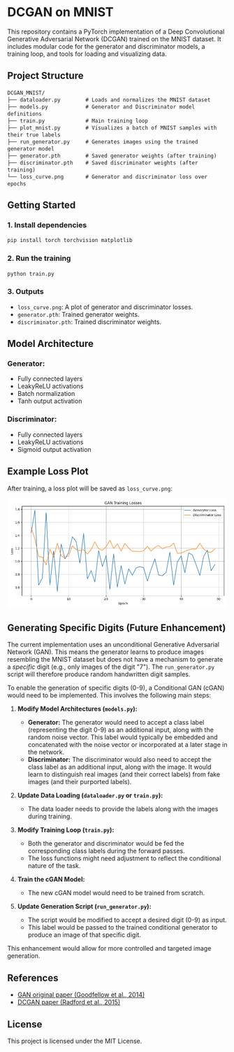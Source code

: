 # DCGAN on MNIST

This repository contains a PyTorch implementation of a Deep Convolutional Generative Adversarial Network (DCGAN) trained on the MNIST dataset. It includes modular code for the generator and discriminator models, a training loop, and tools for loading and visualizing data.

## Project Structure

```
DCGAN_MNIST/
├── dataloader.py        # Loads and normalizes the MNIST dataset
├── models.py            # Generator and Discriminator model definitions
├── train.py             # Main training loop
├── plot_mnist.py        # Visualizes a batch of MNIST samples with their true labels
├── run_generator.py     # Generates images using the trained generator model
├── generator.pth        # Saved generator weights (after training)
├── discriminator.pth    # Saved discriminator weights (after training)
└── loss_curve.png       # Generator and discriminator loss over epochs
```

## Getting Started

### 1. Install dependencies

```bash
pip install torch torchvision matplotlib
```

### 2. Run the training

```bash
python train.py
```

### 3. Outputs

* `loss_curve.png`: A plot of generator and discriminator losses.
* `generator.pth`: Trained generator weights.
* `discriminator.pth`: Trained discriminator weights.

## Model Architecture

### Generator:

* Fully connected layers
* LeakyReLU activations
* Batch normalization
* Tanh output activation

### Discriminator:

* Fully connected layers
* LeakyReLU activations
* Sigmoid output activation

## Example Loss Plot

After training, a loss plot will be saved as `loss_curve.png`:

![Loss Curve](loss_curve.png)

## Generating Specific Digits (Future Enhancement)

The current implementation uses an unconditional Generative Adversarial Network (GAN). This means the generator learns to produce images resembling the MNIST dataset but does not have a mechanism to generate a *specific* digit (e.g., only images of the digit "7"). The `run_generator.py` script will therefore produce random handwritten digit samples.

To enable the generation of specific digits (0-9), a Conditional GAN (cGAN) would need to be implemented. This involves the following main steps:

1.  **Modify Model Architectures (`models.py`):**
    *   **Generator:** The generator would need to accept a class label (representing the digit 0-9) as an additional input, along with the random noise vector. This label would typically be embedded and concatenated with the noise vector or incorporated at a later stage in the network.
    *   **Discriminator:** The discriminator would also need to accept the class label as an additional input, along with the image. It would learn to distinguish real images (and their correct labels) from fake images (and their purported labels).

2.  **Update Data Loading (`dataloader.py` or `train.py`):**
    *   The data loader needs to provide the labels along with the images during training.

3.  **Modify Training Loop (`train.py`):**
    *   Both the generator and discriminator would be fed the corresponding class labels during the forward passes.
    *   The loss functions might need adjustment to reflect the conditional nature of the task.

4.  **Train the cGAN Model:**
    *   The new cGAN model would need to be trained from scratch.

5.  **Update Generation Script (`run_generator.py`):**
    *   The script would be modified to accept a desired digit (0-9) as input.
    *   This label would be passed to the trained conditional generator to produce an image of that specific digit.

This enhancement would allow for more controlled and targeted image generation.

## References

* [GAN original paper (Goodfellow et al., 2014)](https://arxiv.org/abs/1406.2661)
* [DCGAN paper (Radford et al., 2015)](https://arxiv.org/abs/1511.06434)

## License

This project is licensed under the MIT License.
